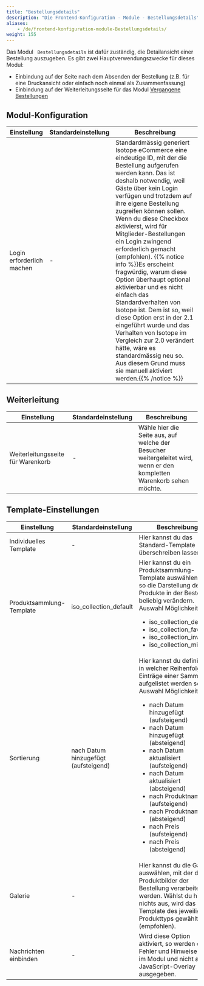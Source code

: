 ```yaml
---
title: "Bestellungsdetails"
description: "Die Frontend-Konfiguration - Module - Bestellungsdetails"
aliases:
    - /de/frontend-konfiguration-module-Bestellungsdetails/
weight: 155
---
```



Das Modul ` Bestellungsdetails` ist dafür zuständig, die Detailansicht einer Bestellung auszugeben. Es gibt zwei Hauptverwendungszwecke für dieses Modul:

* Einbindung auf der Seite nach dem Absenden der Bestellung (z.B. für eine Druckansicht oder einfach noch einmal als Zusammenfassung)
* Einbindung auf der Weiterleitungsseite für das Modul [Vergangene Bestellungen](/de/frontend-konfiguration-module-Vergangene-Bestellungen/)

## Modul-Konfiguration

<table>
	<thead>
		<tr>
			<th>Einstellung</th>
			<th>Standardeinstellung</th>
			<th>Beschreibung</th>
		</tr>
	</thead>
	<tbody>
		<tr>
			<td>Login erforderlich machen</td>
			<td>-</td>
			<td>Standardmässig generiert Isotope eCommerce eine eindeutige ID, mit der die Bestellung aufgerufen werden kann. Das ist deshalb notwendig, weil Gäste über kein Login verfügen und trotzdem auf ihre eigene Bestellung zugreifen können sollen. Wenn du diese Checkbox aktivierst, wird für Mitglieder-Bestellungen ein Login zwingend erforderlich gemacht (empfohlen). {{% notice info %}}Es erscheint fragwürdig, warum diese Option überhaupt optional aktivierbar und es nicht einfach das Standardverhalten von Isotope ist. Dem ist so, weil diese Option erst in der 2.1 eingeführt wurde und das Verhalten von Isotope im Vergleich zur 2.0 verändert hätte, wäre es standardmässig neu so. Aus diesem Grund muss sie manuell aktiviert werden.{{% /notice %}}</td>
		</tr>
	</tbody>
</table>

## Weiterleitung

<table>
	<thead>
		<tr>
			<th>Einstellung</th>
			<th>Standardeinstellung</th>
			<th>Beschreibung</th>
		</tr>
	</thead>
	<tbody>
		<tr>
			<td>Weiterleitungsseite für Warenkorb</td>
			<td>-</td>
			<td>Wähle hier die Seite aus, auf welche der Besucher weitergeleitet wird, wenn er den kompletten Warenkorb sehen möchte.</td>
		</tr>
	</tbody>
</table>

## Template-Einstellungen

<table>
	<thead>
		<tr>
			<th>Einstellung</th>
			<th>Standardeinstellung</th>
			<th>Beschreibung</th>
		</tr>
	</thead>
	<tbody>
		<tr>
			<td>Individuelles Template</td>
			<td>-</td>
			<td>Hier kannst du das Standard-Template überschreiben lassen.</td>
		</tr>
		<tr>
			<td>Produktsammlung-Template</td>
			<td>iso_collection_default</td>
			<td>Hier kannst du ein Produktsammlung-Template auswählen und so die Darstellung der Produkte in der Bestellung beliebig verändern.
			<br>Auswahl Möglichkeiten:
			<ul>
				<li>iso_collection_default</li>
				<li>iso_collection_favorites</li>
				<li>iso_collection_invoice</li>
				<li>iso_collection_mini</li>
			</ul>
			</td>
		</tr>
		<tr>
			<td>Sortierung</td>
			<td>nach Datum hinzugefügt (aufsteigend)</td>
			<td>Hier kannst du definieren, in welcher Reihenfolge die Einträge einer Sammlung aufgelistet werden sollen.
			<br>Auswahl Möglichkeiten:
			<ul>
				<li>nach Datum hinzugefügt (aufsteigend)</li>
				<li>nach Datum hinzugefügt (absteigend)</li>
				<li>nach Datum aktualisiert (aufsteigend)</li>
				<li>nach Datum aktualisiert (absteigend)</li>
				<li>nach Produktnamen (aufsteigend)</li>
				<li>nach Produktnamen (absteigend)</li>
				<li>nach Preis (aufsteigend)</li>
				<li>nach Preis (absteigend)</li>
			</ul>
			</td>
		</tr>
		<tr>
			<td>Galerie</td>
			<td>-</td>
			<td>Hier kannst du die Galerie auswählen, mit der die Produktbilder der Bestellung verarbeitet werden. Wählst du hier nichts aus, wird das Template des jeweiligen Produkttyps gewählt (empfohlen).</td>
		</tr>
		<tr>
			<td>Nachrichten einbinden</td>
			<td>-</td>
			<td>Wird diese Option aktiviert, so werden die Fehler und Hinweise direkt im Modul und nicht als JavaScript-Overlay ausgegeben.</td>
		</tr>
	</tbody>
</table>
